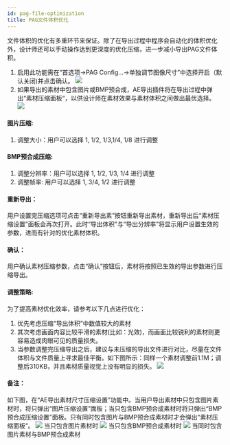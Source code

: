 ```yaml
---
id: pag-file-optimization
title: PAG文件体积优化
---
```


文件体积的优化有多重环节来保证。除了在导出过程中程序会自动化的体积优化外，设计师还可以手动操作达到更深度的优化压缩，进一步减小导出PAG文件体积。
1. 启用此功能需在“首选项->PAG Config...->单独调节图像尺寸”中选择开启（默认关闭)并点击确认。
![](https://pag.qq.com/website/static/img/docs/FileOptimization/pagconfig.png)
2. 如果导出的素材中包含图片或BMP预合成，AE导出插件将在导出过程中弹出“素材压缩面板“，以供设计师在素材效果与素材体积之间做出最优选择。
![](https://pag.qq.com/website/static/img/docs/FileOptimization/panel.png)
#### 图片压缩: 
1. 调整大小：用户可以选择 1, 1/2, 1/3,1/4, 1/8 进行调整
#### BMP预合成压缩:
1. 调整分辨率：用户可以选择 1, 1/2, 1/3, 1/4 进行调整
2. 调整帧率: 用户可以选择 1, 3/4, 1/2 进行调整
#### 重新导出：
用户设置完压缩选项可点击“重新导出素”按钮重新导出素材，重新导出后“素材压缩设置”面板会再次打开。此时“导出体积”与“导出分辨率”将显示用户设置生效的参数，进而有针对的优化素材体积。
#### 确认：
用户确认素材压缩参数，点击“确认”按钮后，素材将按照已生效的导出参数进行压缩导出。
#### 调整策略: 
为了提高素材优化效率，请参考以下几点进行优化：
1. 优先考虑压缩“导出体积”中数值较大的素材
2. 其次考虑画面内容比较平滑的素材(比如：光效)，而画面比较锐利的素材则更容易造成肉眼可见的质量损失。
3. 当参数调整完压缩导出之后，建议与未压缩的导出文件进行对比，尽量在文件体积与文件质量上寻求最佳平衡。如下图所示：同样一个素材调整前1.1M；调整后310KB，并且素材质量视觉上没有明显的损失。
![](https://pag.qq.com/website/static/img/docs/FileOptimization/compare.png)
#### 备注：
如下图，在“AE导出素材尺寸压缩设置”功能中。当用户导出素材中只包含图片素材时，将只弹出“图片压缩设置”面板；当只包含BMP预合成素材时将只弹出“BMP预合成压缩设置"面板。只有同时包含图片与BMP预合成素材时才会弹出“素材压缩面板“。
![](https://pag.qq.com/website/static/img/docs/FileOptimization/onlyImage.png)
当只包含图片素材时
![](https://pag.qq.com/website/static/img/docs/FileOptimization/onlySequence.png)
当只包含BMP预合成素材时
![](https://pag.qq.com/website/static/img/docs/FileOptimization/imageAndSequence.png)
当同时包含图片素材与BMP预合成素材



